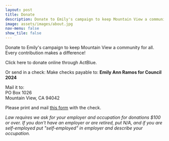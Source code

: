 ```yaml
---
layout: post
title: Donate
description: Donate to Emily's campaign to keep Mountain View a community for all. Every contribution makes a difference!
image: assets/images/about.jpg
nav-menu: false
show_tile: false
---
```


Donate to Emily's campaign to keep Mountain View a community for all. Every contribution makes a difference!  
  
Click here to donate online through ActBlue.   
  
Or send in a check: Make checks payable to: **Emily Ann Ramos for Council 2024**  
  
Mail it to:  
PO Box 1026  
Mountain View, CA 94042  
  
Please print and mail [this form](PrintableDonationForm.pdf) with the check.  
  
*Law requires we ask for your employer and occupation for donations $100 or over. If you don't have an employer or are retired, put N/A, and if you are self-employed put "self-employed" in employer and describe your occupation.*  